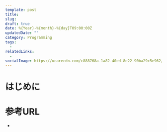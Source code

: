 ```yaml
---
template: post
title: 
slug: 
draft: true
date: %{Year}-%{month}-%{day}T09:00:00Z
updatedDate: ""
category: Programming
tags:
  - 
relatedLinks:
  -
socialImage: https://ucarecdn.com/c888768a-1a82-40ed-8e22-90ba29c5e962/
---
```


# はじめに

# 参考URL

- []()
